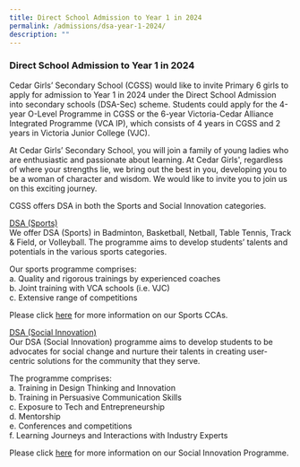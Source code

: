 ```yaml
---
title: Direct School Admission to Year 1 in 2024
permalink: /admissions/dsa-year-1-2024/
description: ""
---
```

### Direct School Admission to Year 1 in 2024

Cedar Girls’ Secondary School (CGSS) would like to invite Primary 6 girls to apply for admission to Year 1 in 2024 under the Direct School Admission into secondary schools (DSA-Sec) scheme. Students could apply for the&nbsp;4-year O-Level Programme&nbsp;in CGSS or the&nbsp;6-year Victoria-Cedar Alliance Integrated Programme (VCA IP), which consists of 4 years in CGSS and 2 years in Victoria Junior College (VJC).&nbsp;

At Cedar Girls’ Secondary School, you will join a family of young ladies who are enthusiastic and passionate about learning. At Cedar Girls', regardless of where your strengths lie, we bring out the best in you, developing you to be a woman of character and wisdom. We would like to invite you to join us on this exciting journey.

  

CGSS offers DSA in both the Sports and Social Innovation categories.&nbsp;

  

<u>DSA (Sports)</u><br>
We offer DSA (Sports) in Badminton, Basketball, Netball, Table Tennis, Track &amp; Field, or Volleyball. The programme aims to develop students’ talents and potentials in the various sports categories. 

Our sports programme comprises:<br>
a. Quality and rigorous trainings by experienced coaches <br>
b. Joint training with VCA schools (i.e. VJC)<br>
c. Extensive range of competitions&nbsp;<br>


Please click&nbsp;[here](https://cedargirlssec.moe.edu.sg/our-curriculum/cca/sports)&nbsp;for more information on our Sports CCAs.

  

<u>DSA (Social Innovation)</u><br>
Our DSA (Social Innovation) programme aims to develop students to be advocates for social change and nurture their talents in creating user-centric solutions for the community that they serve.&nbsp;

  

The programme comprises:<br>
a. Training in Design Thinking and Innovation <br>
b. Training in Persuasive Communication Skills<br>
c. Exposure to Tech and Entrepreneurship<br>
d. Mentorship<br>
e. Conferences and competitions <br>
f. Learning Journeys and Interactions with Industry Experts &nbsp;

Please click&nbsp;[here](https://cedargirlssec.moe.edu.sg/centre-for-social-innovation/our-story/about-csi-inc/)&nbsp;for more information on our Social Innovation Programme.